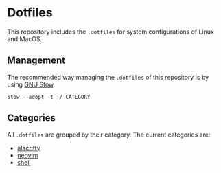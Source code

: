 # Dotfiles

This repository includes the `.dotfiles` for system configurations of Linux and MacOS.

## Management

The recommended way managing the `.dotfiles` of this repository is by using [GNU Stow](https://www.gnu.org/software/stow/).

```shell
stow --adopt -t ~/ CATEGORY
```

## Categories

All `.dotfiles` are grouped by their category. The current categories are:

- [alacritty](./alacritty/)
- [neovim](./neovim/)
- [shell](./shell/)
